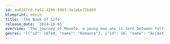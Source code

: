 ```yaml
---
id: ea816fc8-fa52-429b-9903-3a1ebe75b889
blueprint: movie
title: 'The Book of Life'
release_date: '2014-10-01'
overview: 'The journey of Manolo, a young man who is torn between fulfilling the expectations of his family and following his heart. Before choosing which path to follow, he embarks on an incredible adventure that spans three fantastical worlds where he must face his greatest fears.'
genres: '[{"id": 10749, "name": "Romance"}, {"id": 16, "name": "Animation"}, {"id": 12, "name": "Adventure"}, {"id": 35, "name": "Comedy"}, {"id": 10751, "name": "Family"}, {"id": 14, "name": "Fantasy"}]'
---
```

